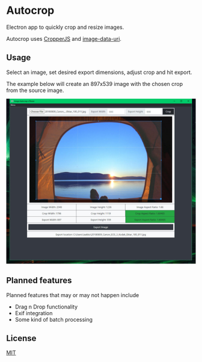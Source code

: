 # Autocrop
Electron app to quickly crop and resize images.

Autocrop uses [CropperJS](https://github.com/fengyuanchen/cropperjs) and [image-data-uri](https://github.com/DiegoZoracKy/image-data-uri).

## Usage
Select an image, set desired export dimensions, adjust crop and hit export.

The example below will create an 897x539 image with the chosen crop from the source image.

![Autocrop screenshot](https://github.com/jaakkohurtta/Autocrop/blob/main/autocrop_screenshot.jpg?raw=true)

## Planned features
Planned features that may or may not happen include
* Drag n Drop functionality
* Exif integration
* Some kind of batch processing

## License
[MIT](https://choosealicense.com/licenses/mit/)
